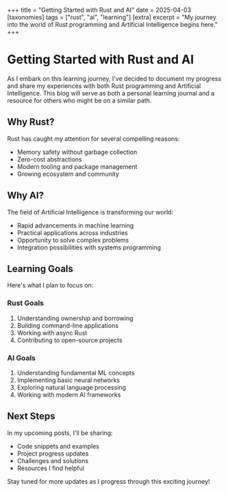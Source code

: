 +++
title = "Getting Started with Rust and AI"
date = 2025-04-03
[taxonomies]
tags = ["rust", "ai", "learning"]
[extra]
excerpt = "My journey into the world of Rust programming and Artificial Intelligence begins here."
+++

# Getting Started with Rust and AI

As I embark on this learning journey, I've decided to document my progress and share my experiences with both Rust programming and Artificial Intelligence. This blog will serve as both a personal learning journal and a resource for others who might be on a similar path.

## Why Rust?

Rust has caught my attention for several compelling reasons:
- Memory safety without garbage collection
- Zero-cost abstractions
- Modern tooling and package management
- Growing ecosystem and community

## Why AI?

The field of Artificial Intelligence is transforming our world:
- Rapid advancements in machine learning
- Practical applications across industries
- Opportunity to solve complex problems
- Integration possibilities with systems programming

## Learning Goals

Here's what I plan to focus on:

### Rust Goals
1. Understanding ownership and borrowing
2. Building command-line applications
3. Working with async Rust
4. Contributing to open-source projects

### AI Goals
1. Understanding fundamental ML concepts
2. Implementing basic neural networks
3. Exploring natural language processing
4. Working with modern AI frameworks

## Next Steps

In my upcoming posts, I'll be sharing:
- Code snippets and examples
- Project progress updates
- Challenges and solutions
- Resources I find helpful

Stay tuned for more updates as I progress through this exciting journey!

